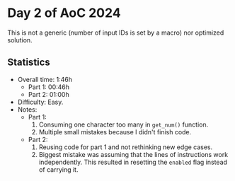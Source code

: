 # Day 2 of AoC 2024

This is not a generic (number of input IDs is set by a macro) nor optimized solution. 

## Statistics

- Overall time: 1:46h
    - Part 1: 00:46h
    - Part 2: 01:00h
- Difficulty: Easy.
- Notes:
    - Part 1:
        1. Consuming one character too many in `get_num()` function.
        2. Multiple small mistakes because I didn't finish code.
    - Part 2:
        1. Reusing code for part 1 and not rethinking new edge cases.
        2. Biggest mistake was assuming that the lines of instructions work independently. This resulted in resetting the `enabled` flag instead of carrying it.
